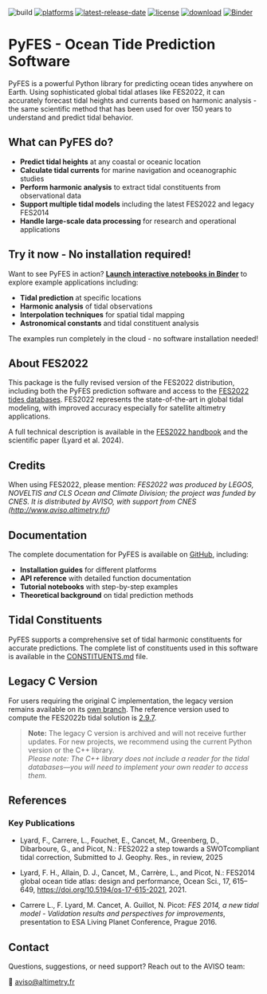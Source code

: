 ![build](https://github.com/CNES/aviso-fes/actions/workflows/ci.yaml/badge.svg)
[![platforms](https://anaconda.org/conda-forge/pyfes/badges/platforms.svg?service=github)](https://anaconda.org/conda-forge/pyfes)
[![latest-release-date](https://anaconda.org/conda-forge/pyfes/badges/latest_release_date.svg?service=github)](https://github.com/CNES/aviso-fes/commits/main)
[![license](https://anaconda.org/conda-forge/pyfes/badges/license.svg?service=github)](https://opensource.org/licenses/BSD-3-Clause)
[![download](https://anaconda.org/conda-forge/pyfes/badges/downloads.svg?service=github)](https://anaconda.org/conda-forge/pyfes)
[![Binder](https://mybinder.org/badge_logo.svg)](https://mybinder.org/v2/gh/CNES/aviso-fes/main?urlpath=lab/tree/notebooks/auto_examples)

# PyFES - Ocean Tide Prediction Software

PyFES is a powerful Python library for predicting ocean tides anywhere on Earth.
Using sophisticated global tidal atlases like FES2022, it can accurately
forecast tidal heights and currents based on harmonic analysis - the same
scientific method that has been used for over 150 years to understand and
predict tidal behavior.

## What can PyFES do?

- **Predict tidal heights** at any coastal or oceanic location
- **Calculate tidal currents** for marine navigation and oceanographic
  studies
- **Perform harmonic analysis** to extract tidal constituents from observational
data
- **Support multiple tidal models** including the latest FES2022 and legacy
  FES2014
- **Handle large-scale data processing** for research and operational
  applications

## Try it now - No installation required!

Want to see PyFES in action?
**[Launch interactive notebooks in Binder](https://mybinder.org/v2/gh/CNES/aviso-fes/main?urlpath=lab/tree/notebooks/auto_examples)** to explore example applications including:

- **Tidal prediction** at specific locations
- **Harmonic analysis** of tidal observations
- **Interpolation techniques** for spatial tidal mapping
- **Astronomical constants** and tidal constituent analysis

The examples run completely in the cloud - no software installation needed!

## About FES2022

This package is the fully revised version of the FES2022 distribution, including
both the PyFES prediction software and access to the
[FES2022 tides databases](data/fes2022b/README.md). FES2022 represents the
state-of-the-art in global tidal modeling, with improved accuracy especially for
satellite altimetry applications.

A full technical description is available in the
[FES2022 handbook](https://www.aviso.altimetry.fr/fileadmin/documents/data/tools/hdbk_FES2022.pdf)
and the scientific paper (Lyard et al. 2024).

## Credits

When using FES2022, please mention: *FES2022 was produced by LEGOS, NOVELTIS
and CLS Ocean and Climate Division; the project was funded by CNES. It is
distributed by AVISO, with support from CNES (http://www.aviso.altimetry.fr/)*

## Documentation

The complete documentation for PyFES is available on
[GitHub](https://cnes.github.io/aviso-fes/), including:

- **Installation guides** for different platforms
- **API reference** with detailed function documentation
- **Tutorial notebooks** with step-by-step examples
- **Theoretical background** on tidal prediction methods

## Tidal Constituents

PyFES supports a comprehensive set of tidal harmonic constituents for accurate
predictions. The complete list of constituents used in this software is
available in the [CONSTITUENTS.md](CONSTITUENTS.md) file.

## Legacy C Version

For users requiring the original C implementation, the legacy version remains
available on its
[own branch](https://github.com/CNES/aviso-fes/tree/legacy-c-version-archive).
The reference version used to compute the FES2022b tidal solution is
[2.9.7](https://github.com/CNES/aviso-fes/releases/tag/2.9.7).

> **Note:** The legacy C version is archived and will not receive further
> updates. For new projects, we recommend using the current Python version or
> the C++ library.<br/>
*Please note: The C++ library does not include a reader for the tidal
> databases—you will need to implement your own reader to access them.*

## References

### Key Publications

* Lyard, F., Carrere, L., Fouchet, E., Cancet, M., Greenberg, D., Dibarboure, G., and Picot, N.: FES2022 a step towards a SWOTcompliant tidal correction, Submitted to J. Geophy. Res., in review, 2025

* Lyard, F. H., Allain, D. J., Cancet, M., Carrère, L., and Picot, N.: FES2014 global ocean tide atlas: design and performance, Ocean Sci., 17, 615–649, https://doi.org/10.5194/os-17-615-2021, 2021.

* Carrere L., F. Lyard, M. Cancet, A. Guillot, N. Picot: *FES 2014, a new tidal model - Validation results and perspectives for improvements*, presentation to ESA Living Planet Conference, Prague 2016.

## Contact

Questions, suggestions, or need support? Reach out to the AVISO team:

📧 [aviso@altimetry.fr](mailto:aviso@altimetry.fr)
